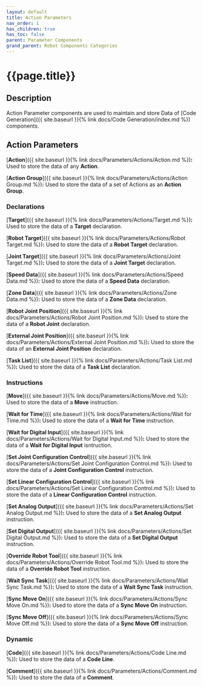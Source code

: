 ```yaml
---
layout: default
title: Action Parameters
nav_order: 1
has_children: true
has_toc: false
parent: Parameter Components
grand_parent: Robot Components Categories
---
```


# **{{page.title}}**

## **Description**

Action Parameter components are used to maintain and store Data of [Code Generation]({{ site.baseurl }}{% link docs/Code Generation/index.md %}) components.

## **Action Parameters**

[**Action**]({{ site.baseurl }}{% link docs/Parameters/Actions/Action.md %})**:** Used to store the data of any **Action**. 

[**Action Group**]({{ site.baseurl }}{% link docs/Parameters/Actions/Action Group.md %})**:** Used to store the data of a set of Actions as an **Action Group**. 

### **Declarations**

[**Target**]({{ site.baseurl }}{% link docs/Parameters/Actions/Target.md %})**:** Used to store the data of a **Target** declaration. 

[**Robot Target**]({{ site.baseurl }}{% link docs/Parameters/Actions/Robot Target.md %})**:** Used to store the data of a **Robot Target** declaration. 

[**Joint Target**]({{ site.baseurl }}{% link docs/Parameters/Actions/Joint Target.md %})**:** Used to store the data of a **Joint Target** declaration. 

[**Speed Data**]({{ site.baseurl }}{% link docs/Parameters/Actions/Speed Data.md %})**:** Used to store the data of a **Speed Data** declaration. 

[**Zone Data**]({{ site.baseurl }}{% link docs/Parameters/Actions/Zone Data.md %})**:** Used to store the data of a **Zone Data** declaration. 

[**Robot Joint Position**]({{ site.baseurl }}{% link docs/Parameters/Actions/Robot Joint Position.md %})**:** Used to store the data of a **Robot Joint** declaration. 

[**External Joint Position**]({{ site.baseurl }}{% link docs/Parameters/Actions/External Joint Position.md %})**:** Used to store the data of an **External Joint Position** declaration. 

[**Task List**]({{ site.baseurl }}{% link docs/Parameters/Actions/Task List.md %})**:** Used to store the data of a **Task List** declaration. 

### **Instructions**

[**Move**]({{ site.baseurl }}{% link docs/Parameters/Actions/Move.md %})**:** Used to store the data of a **Move** instruction. 

[**Wait for Time**]({{ site.baseurl }}{% link docs/Parameters/Actions/Wait for Time.md %})**:** Used to store the data of a **Wait for Time** instruction. 

[**Wait for Digital Input**]({{ site.baseurl }}{% link docs/Parameters/Actions/Wait for Digital Input.md %})**:** Used to store the data of a **Wait for Digital Input** isntruction. 

[**Set Joint Configuration Control**]({{ site.baseurl }}{% link docs/Parameters/Actions/Set Joint Configuration Control.md %})**:** Used to store the data of a **Joint Configuration Control** instruction. 

[**Set Linear Configuration Control**]({{ site.baseurl }}{% link docs/Parameters/Actions/Set Linear Configuration Control.md %})**:** Used to store the data of a **Linear Configuration Control** instruction. 

[**Set Analog Output**]({{ site.baseurl }}{% link docs/Parameters/Actions/Set Analog Output.md %})**:** Used to store the data of a **Set Analog Output** instruction. 

[**Set Digital Output**]({{ site.baseurl }}{% link docs/Parameters/Actions/Set Digital Output.md %})**:** Used to store the data of a **Set Digital Output** instruction. 

[**Override Robot Tool**]({{ site.baseurl }}{% link docs/Parameters/Actions/Override Robot Tool.md %})**:** Used to store the data of a **Override Robot Tool** instruction. 

[**Wait Sync Task**]({{ site.baseurl }}{% link docs/Parameters/Actions/Wait Sync Task.md %})**:** Used to store the data of a **Wait Sync Task** instruction.

[**Sync Move On**]({{ site.baseurl }}{% link docs/Parameters/Actions/Sync Move On.md %})**:** Used to store the data of a **Sync Move On** instruction.

[**Sync Move Off**]({{ site.baseurl }}{% link docs/Parameters/Actions/Sync Move Off.md %})**:** Used to store the data of a **Sync Move Off** instruction.

### **Dynamic**

[**Code**]({{ site.baseurl }}{% link docs/Parameters/Actions/Code Line.md %})**:** Used to store the data of a **Code Line**. 

[**Comment**]({{ site.baseurl }}{% link docs/Parameters/Actions/Comment.md %})**:** Used to store the data of a **Comment**. 


